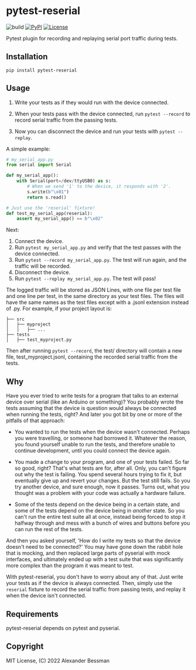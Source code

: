 # pytest-reserial

![build](https://github.com/bessman/pytest-reserial/actions/workflows/main.yml/badge.svg)
[![PyPI](https://img.shields.io/pypi/v/pytest-reserial.svg)](https://pypi.org/project/pytest-reserial/)
[![License](https://img.shields.io/pypi/l/pytest-reserial)](https://mit-license.org/)

Pytest plugin for recording and replaying serial port traffic during tests.

## Installation

`pip install pytest-reserial`

## Usage

1.  Write your tests as if they would run with the device connected.

2.  When your tests pass with the device connected, run `pytest --record` to record serial traffic 
    from the passing tests.

3.  Now you can disconnect the device and run your tests with `pytest --replay`.

A simple example:

```python
# my_serial_app.py
from serial import Serial

def my_serial_app():
    with Serial(port=/dev/ttyUSB0) as s:
        # When we send '1' to the device, it responds with '2'.
        s.write(b"\x01")
        return s.read()

# Just use the 'reserial' fixture!
def test_my_serial_app(reserial):
    assert my_serial_app() == b"\x02"
```

Next:

1.  Connect the device.
2.  Run `pytest my_serial_app.py` and verify that the test passes with the device connected.
3.  Run `pytest --record my_serial_app.py`. The test will run again, and the traffic will be recorded.
4.  Disconnect the device.
5.  Run `pytest --replay my_serial_app.py`. The test will pass!

The logged traffic will be stored as JSON Lines, with one file per test file and one line per test, in the same directory as your test files. The files will have the same names as the test files except with a .jsonl extension instead of .py. For example, if your project layout is:

```shell
├── src
│   ├── myproject
│   │   ├── ...
├── tests
│   ├── test_myproject.py
```

Then after running `pytest --record`, the test/ directory will contain a new file, test_myproject.jsonl, containing the recorded serial traffic from the tests.

## Why

Have you ever tried to write tests for a program that talks to an external device over serial (like an Arduino or something)? You probably wrote the tests assuming that the device is question would always be connected when running the tests, right? And later you got bit by one or more of the pitfalls of that approach:

-   You wanted to run the tests when the device wasn't connected. Perhaps you were travelling, or
    someone had borrowed it. Whatever the reason, you found yourself unable to run the tests, and
    therefore unable to continue development, until you could connect the device again.

-   You made a change to your program, and one of your tests failed. So far so good, right? That's
    what tests are for, after all. Only, you can't figure out why the test is failing. You spend
    several hours trying to fix it, but eventually give up and revert your changes.
    But the test still fails.
    So you try another device, and sure enough, now it passes. Turns out, what you thought was a
    problem with your code was actually a hardware failure.

-   Some of the tests depend on the device being in a certain state, and some of the tests depend on
    the device being in *another* state. So you can't run the entire test suite all at once, instead
    being forced to stop it halfway through and mess with a bunch of wires and buttons before you can
    run the rest of the tests.
   
And then you asked yourself, 'How do I write my tests so that the device doesn't need to be connected?' You may have gone down the rabbit hole that is mocking, and then replaced large parts of pyserial with mock interfaces, and ultimately ended up with a test suite that was significantly more complex than the program it was meant to test.

With pytest-reserial, you don't have to worry about any of that. Just write your tests as if the device is always connected. Then, simply use the `reserial` fixture to record the serial traffic from passing tests, and replay it when the device isn't connected.

## Requirements

pytest-reserial depends on pytest and pyserial.

## Copyright

MIT License, (C) 2022 Alexander Bessman
